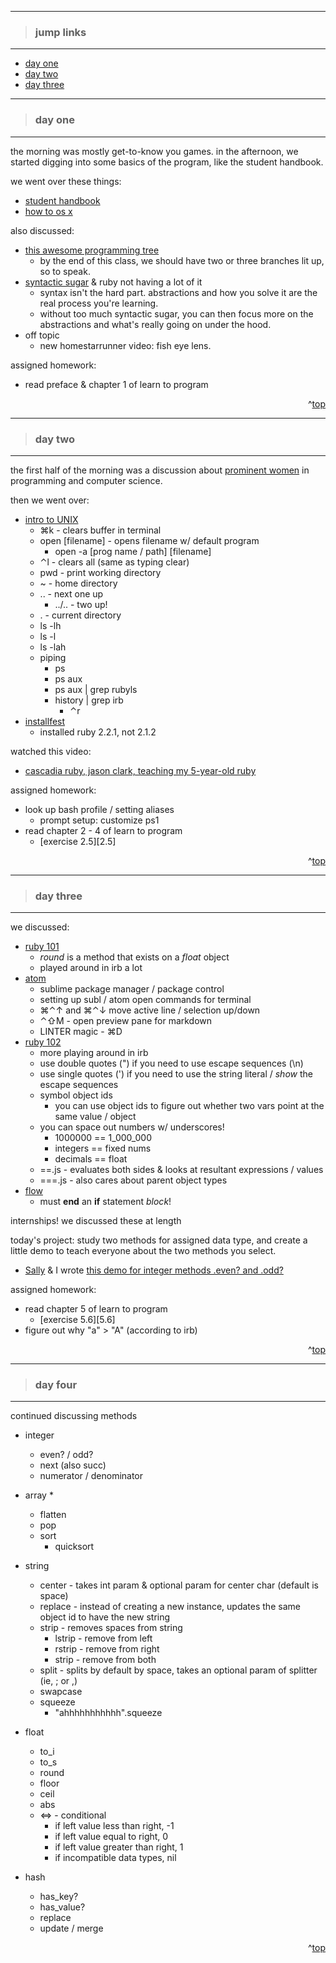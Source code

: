- - -
> ### jump links ###
- - -

* [day one](#day-one)
* [day two](#day-two)
* [day three](#day-three)

<!--
* [day four](#day-four)
* [day five](#day-five) -->

- - -
> ### day one ###
- - -

the morning was mostly get-to-know you games. in the afternoon, we started
digging into some basics of the program, like the student handbook.

we went over these things:
* [student handbook][sh]
* [how to os x][osx]

[sh]: https://github.com/Ada-Developers-Academy/daily-curriculum/blob/master/Student%20Handbook.pdf

[osx]: https://github.com/Ada-Developers-Academy/daily-curriculum/blob/master/topic_resources/how-to-os-x.md

also discussed:
* [this awesome programming tree][tree]
   * by the end of this class, we should have two or three branches lit up, so
     to speak.
* [syntactic sugar][ss] & ruby not having a lot of it
   * syntax isn't the hard part. abstractions and how you solve it are the real
     process you're learning.
   * without too much syntactic sugar, you can then focus more on the
     abstractions and what's really going on under the hood.
* off topic
   * new homestarrunner video: fish eye lens.

[tree]: http://postimg.org/image/b3ob6w8oh

[ss]: http://en.wikipedia.org/wiki/Syntactic_sugar

assigned homework:
* read preface & chapter 1 of learn to program

<div align="right">^<a href="#jump-links">top</a></div>


- - -
> ### day two ###
- - -

the first half of the morning was a discussion about [prominent women][pw]
in programming and computer science.

[pw]: https://github.com/Ada-Developers-Academy/daily-curriculum/blob/master/topic_resources/empowered_women.md

then we went over:
* [intro to UNIX][unix]
   * ⌘k - clears buffer in terminal
   * open [filename] - opens filename w/ default program
      * open -a [prog name / path] [filename]
   * ⌃l - clears all (same as typing clear)
   * pwd - print working directory
   * ~ - home directory
   * .. - next one up
      * ../.. - two up!
   * . - current directory
   * ls -lh
   * ls -l
   * ls -lah
   * piping
      * ps
      * ps aux
      * ps aux | grep rubyls
      * history | grep irb
         * ⌃r
* [installfest][if]
   * installed ruby 2.2.1, not 2.1.2

watched this video:
   * [cascadia ruby, jason clark, teaching my 5-year-old ruby][crjc]

[unix]: https://github.com/Ada-Developers-Academy/daily-curriculum/blob/master/topic_resources/nix.md

[if]: https://github.com/Ada-Developers-Academy/daily-curriculum/blob/master/topic_resources/installfest.md

[crjc]: http://confreaks.tv/videos/cascadiaruby2014-programming-in-the-small-teaching-my-5-year-old-ruby

assigned homework:
* look up bash profile / setting aliases
   * prompt setup: customize ps1
* read chapter 2 - 4 of learn to program
   * [exercise 2.5][2.5]

[e2.5]: https://github.com/drvonnjerryxlii/ada/blob/master/learn-to-program/ex2.5.rb

<div align="right">^<a href="#jump-links">top</a></div>


- - -
> ### day three ###
- - -

we discussed:
* [ruby 101][r101]
   * _round_ is a method that exists on a _float_ object
   * played around in irb a lot
* [atom][atom]
   * sublime package manager / package control
   * setting up subl / atom open commands for terminal
   * ⌘⌃↑ and ⌘⌃↓ move active line / selection up/down
   * ⌃⇧M - open preview pane for markdown
   * LINTER magic - ⌘D
* [ruby 102][r102]
  * more playing around in irb
  * use double quotes (") if you need to use escape sequences (\n)
  * use single quotes (') if you need to use the string literal / _show_ the escape sequences
  * symbol object ids
     * you can use object ids to figure out whether two vars point at the same value / object
  * you can space out numbers w/ underscores!
     * 1000000 == 1_000_000
     * integers == fixed nums
     * decimals == float
   * ==.js - evaluates both sides & looks at resultant expressions / values
   * ===.js - also cares about parent object types
* [flow][flow]
   * must __end__ an __if__ statement _block_!

internships! we discussed these at length

today's project: study two methods for assigned data type, and create a little
demo to teach everyone about the two methods you select.
* [Sally][sally] & I wrote [this demo for integer methods .even? and .odd?][may6]

assigned homework:
* read chapter 5 of learn to program
   * [exercise 5.6][5.6]
* figure out why "a" > "A" (according to irb)

[r101]: https://github.com/Ada-Developers-Academy/daily-curriculum/blob/master/topic_resources/ruby-101.md

[atom]: https://github.com/Ada-Developers-Academy/daily-curriculum/blob/master/topic_resources/atom.md

[r102]: https://github.com/Ada-Developers-Academy/daily-curriculum/blob/master/topic_resources/ruby-102.md

[flow]: https://github.com/Ada-Developers-Academy/daily-curriculum/blob/master/topic_resources/flow-control.md

[e5.6]: https://github.com/drvonnjerryxlii/ada/blob/master/class-projects/ex5.6.rb

[sally]: https://twitter.com/sallysuru

[may6]: https://github.com/drvonnjerryxlii/ada/blob/master/learn-to-program/d003-even-odd.rb

<div align="right">^<a href="#jump-links">top</a></div>

- - -
> ### day four ###
- - -

continued discussing methods
* integer
   * even? / odd?
   * next (also succ)
   * numerator / denominator

* array
   *
   * flatten
   * pop
   * sort
      * quicksort

* string
   * center - takes int param & optional param for center char (default is
     space)
   * replace - instead of creating a new instance, updates the same object id
     to have the new string
   * strip - removes spaces from string
      * lstrip - remove from left
      * rstrip - remove from right
      * strip - remove from both
   * split - splits by default by space, takes an optional param of splitter
     (ie, ; or ,)
   * swapcase
   * squeeze
      * "ahhhhhhhhhhh".squeeze

* float
   * to_i
   * to_s
   * round
   * floor
   * ceil
   * abs
   * <=> - conditional
      * if left value less than right, -1
      * if left value equal to right, 0
      * if left value greater than right, 1
      * if incompatible data types, nil

* hash
   * has_key?
   * has_value?
   * replace
   * update / merge

[r103]: https://github.com/Ada-Developers-Academy/daily-curriculum/blob/master/topic_resources/ruby-103.md

[calc]: https://github.com/Ada-Developers-Academy/daily-curriculum/blob/master/topic_resources/calculator.md


<div align="right">^<a href="#jump-links">top</a></div>

<!--
- - -
> ### day five ###
- - -


<div align="right">^<a href="#jump-links">top</a></div>
-->

